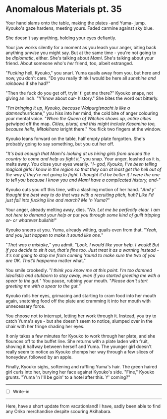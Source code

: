 # Anomalous Materials pt. 35

Your hand slams onto the table, making the plates -and Yuma- jump. Kyouko's gaze hardens, meeting yours. Faded carmine against sky blue.

She doesn't say anything, holding your eyes defiantly.

Your jaw works silently for a moment as you leash your anger, biting back anything *unwise* you might say. But at the same time - you're not going to be *diplomatic*, either. She's talking about *Mami*. She's talking about your friend. About someone who's *her* friend, too, albeit estranged.

"*Fucking* hell, Kyouko," you snarl. Yuma quails away from you, but here and now, you don't care. "Do you really think I would be here all *sunshine and rainbows* if she had?"

"Then the fuck do you get off, tryin' t' get me there?" Kyouko snaps, not giving an inch. "Y'know about our- history." She bites the word out bitterly.

"*I'm bringing it up, Kyouko, because Walpurgisnacht is like a damned*hurricane," you hiss into her mind, the cold bite of anger colouring your mental voice. "*When the Queen of Witches shows up, *entire cities* get*wiped off the map. *Cities, plural, and this might include Kasamino too, because *hello*, Mitakihara is*right there." You flick two fingers at the window.

Kyouko leans forward on the table, half empty plate forgotten. She's probably going to say something, but you cut her off.

"*It's bad enough that Mami's looking at us hiring girls from around the country to come and help us fight it,*" you snap. Your anger, leashed as it is, melts away. You close your eyes wearily. "*I- *god*, Kyouko, I've been telling magical girls I know in the region so that they can at least get the *hell* out of the way if they're not going to fight. I thought it'd be better if *I* were the one to tell you because I *know* you and Mami have a complicated history, and-*"

Kyouko cuts you off this time, with a slashing motion of her hand. "*And y' thought the best way to do that was with a recruiting pitch, huh? Like I'd just fall into fucking line and march? Me 'n Yuma?*"

Your anger, already melting away, dies. "*No. Let me be *perfectly* clear. I am *not* here to demand your help or put you through some kind of guilt tripping or- or whatever bullshit!*"

Kyouko sneers at you. Yuma, already wilting, quails even from that. "*Yeah, and you just *happen* to make it sound like one.*"

"*That was a mistake,*" you admit. "*Look. I would like your help. I would! But if you decide to sit it out, *that's fine* too. Just treat it as a warning instead - it's *not* going to stop me from coming 'round to make sure the two of you are OK. That'll happen*no matter what."

You smile crookedly. "*I think you know me at this point. I'm too damned idealistic and stubborn to stay away, even if you started greeting me with a spear to the gut.*" You pause, rubbing your mouth. "*Please don't start greeting me with a spear to the gut.*"

Kyouko rolls her eyes, grimacing and starting to cram food into her mouth again, snatching food off the plate and cramming it into her mouth with unnecessary force.

You choose not to interrupt, letting her work through it. Instead, you try to catch Yuma's eye - but she doesn't seem to notice, slumped over in the chair with her fringe shading her eyes.

It only takes a few minutes for Kyouko to work through her plate, and she flounces off to the buffet line. She returns with a plate laden with fruit, shoving it halfway between herself and Yuma. The younger girl doesn't really seem to notice as Kyouko chomps her way through a few slices of honeydew, followed by an apple.

Finally, Kyouko sighs, softening and ruffling Yuma's hair. The green haired girl curls into her, burying her face against Kyouko's side. "Fine," Kyouko grunts. "Yuma 'n I'll be goin' to a hotel after this. Y' coming?"

---

- [ ] Write-in

---

Here, have a short update from vacationland! I have, sadly been able to find any Oriko merchandise despite scouring Akihabara.
